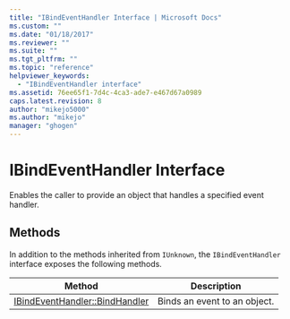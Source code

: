 ```yaml
---
title: "IBindEventHandler Interface | Microsoft Docs"
ms.custom: ""
ms.date: "01/18/2017"
ms.reviewer: ""
ms.suite: ""
ms.tgt_pltfrm: ""
ms.topic: "reference"
helpviewer_keywords: 
  - "IBindEventHandler interface"
ms.assetid: 76ee65f1-7d4c-4ca3-ade7-e467d67a0989
caps.latest.revision: 8
author: "mikejo5000"
ms.author: "mikejo"
manager: "ghogen"
---
```

# IBindEventHandler Interface
Enables the caller to provide an object that handles a specified event handler.  
  
## Methods  
 In addition to the methods inherited from `IUnknown`, the `IBindEventHandler` interface exposes the following methods.  
  
|Method|Description|  
|------------|-----------------|  
|[IBindEventHandler::BindHandler](../../winscript/reference/ibindeventhandler-bindhandler.md)|Binds an event to an object.|